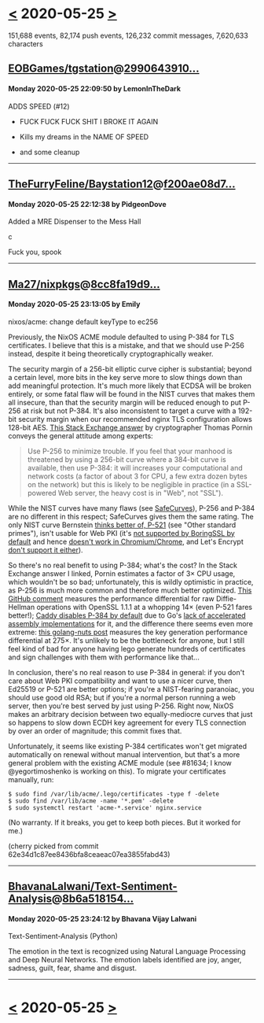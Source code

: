 # [<](2020-05-24.md) 2020-05-25 [>](2020-05-26.md)

151,688 events, 82,174 push events, 126,232 commit messages, 7,620,633 characters


## [EOBGames/tgstation](https://github.com/EOBGames/tgstation)@[2990643910...](https://github.com/EOBGames/tgstation/commit/2990643910ee788540ee875b034a418e6bc7432c)
#### Monday 2020-05-25 22:09:50 by LemonInTheDark

ADDS SPEED (#12)

* FUCK FUCK FUCK SHIT I BROKE IT AGAIN

* Kills my dreams in the NAME OF SPEED

* and some cleanup

---
## [TheFurryFeline/Baystation12](https://github.com/TheFurryFeline/Baystation12)@[f200ae08d7...](https://github.com/TheFurryFeline/Baystation12/commit/f200ae08d71ecbc91412ee650a334981892f5177)
#### Monday 2020-05-25 22:12:38 by PidgeonDove

Added a MRE Dispenser to the Mess Hall

c

Fuck you, spook

---
## [Ma27/nixpkgs](https://github.com/Ma27/nixpkgs)@[8cc8fa19d9...](https://github.com/Ma27/nixpkgs/commit/8cc8fa19d954b46a250e701dc205c3e945605946)
#### Monday 2020-05-25 23:13:05 by Emily

nixos/acme: change default keyType to ec256

Previously, the NixOS ACME module defaulted to using P-384 for
TLS certificates. I believe that this is a mistake, and that we
should use P-256 instead, despite it being theoretically
cryptographically weaker.

The security margin of a 256-bit elliptic curve cipher is substantial;
beyond a certain level, more bits in the key serve more to slow things
down than add meaningful protection. It's much more likely that ECDSA
will be broken entirely, or some fatal flaw will be found in the NIST
curves that makes them all insecure, than that the security margin
will be reduced enough to put P-256 at risk but not P-384. It's also
inconsistent to target a curve with a 192-bit security margin when our
recommended nginx TLS configuration allows 128-bit AES. [This Stack
Exchange answer][pornin] by cryptographer Thomas Pornin conveys the
general attitude among experts:

> Use P-256 to minimize trouble. If you feel that your manhood is
> threatened by using a 256-bit curve where a 384-bit curve is
> available, then use P-384: it will increases your computational and
> network costs (a factor of about 3 for CPU, a few extra dozen bytes
> on the network) but this is likely to be negligible in practice (in a
> SSL-powered Web server, the heavy cost is in "Web", not "SSL").

[pornin]: https://security.stackexchange.com/a/78624

While the NIST curves have many flaws (see [SafeCurves][safecurves]),
P-256 and P-384 are no different in this respect; SafeCurves gives
them the same rating. The only NIST curve Bernstein [thinks better of,
P-521][bernstein] (see "Other standard primes"), isn't usable for Web
PKI (it's [not supported by BoringSSL by default][boringssl] and hence
[doesn't work in Chromium/Chrome][chromium], and Let's Encrypt [don't
support it either][letsencrypt]).

[safecurves]: https://safecurves.cr.yp.to/
[bernstein]: https://blog.cr.yp.to/20140323-ecdsa.html
[boringssl]: https://boringssl.googlesource.com/boringssl/+/e9fc3e547e557492316932b62881c3386973ceb2
[chromium]: https://bugs.chromium.org/p/chromium/issues/detail?id=478225
[letsencrypt]: https://letsencrypt.org/docs/integration-guide/#supported-key-algorithms

So there's no real benefit to using P-384; what's the cost? In the
Stack Exchange answer I linked, Pornin estimates a factor of 3×
CPU usage, which wouldn't be so bad; unfortunately, this is wildly
optimistic in practice, as P-256 is much more common and therefore
much better optimized. [This GitHub comment][openssl] measures the
performance differential for raw Diffie-Hellman operations with OpenSSL
1.1.1 at a whopping 14× (even P-521 fares better!); [Caddy disables
P-384 by default][caddy] due to Go's [lack of accelerated assembly
implementations][crypto/elliptic] for it, and the difference there seems
even more extreme: [this golang-nuts post][golang-nuts] measures the key
generation performance differential at 275×. It's unlikely to be the
bottleneck for anyone, but I still feel kind of bad for anyone having
lego generate hundreds of certificates and sign challenges with them
with performance like that...

[openssl]: https://github.com/mozilla/server-side-tls/issues/190#issuecomment-421831599
[caddy]: https://github.com/caddyserver/caddy/blob/2cab475ba516fa725d012f53ca417c3e039607de/modules/caddytls/values.go#L113-L124
[crypto/elliptic]: https://github.com/golang/go/tree/2910c5b4a01a573ebc97744890a07c1a3122c67a/src/crypto/elliptic
[golang-nuts]: https://groups.google.com/forum/#!topic/golang-nuts/nlnJkBMMyzk

In conclusion, there's no real reason to use P-384 in general: if you
don't care about Web PKI compatibility and want to use a nicer curve,
then Ed25519 or P-521 are better options; if you're a NIST-fearing
paranoiac, you should use good old RSA; but if you're a normal person
running a web server, then you're best served by just using P-256. Right
now, NixOS makes an arbitrary decision between two equally-mediocre
curves that just so happens to slow down ECDH key agreement for every
TLS connection by over an order of magnitude; this commit fixes that.

Unfortunately, it seems like existing P-384 certificates won't get
migrated automatically on renewal without manual intervention, but
that's a more general problem with the existing ACME module (see #81634;
I know @yegortimoshenko is working on this). To migrate your
certificates manually, run:

    $ sudo find /var/lib/acme/.lego/certificates -type f -delete
    $ sudo find /var/lib/acme -name '*.pem' -delete
    $ sudo systemctl restart 'acme-*.service' nginx.service

(No warranty. If it breaks, you get to keep both pieces. But it worked
for me.)

(cherry picked from commit 62e34d1c87ee8436bfa8ceaeac07ea3855fabd43)

---
## [BhavanaLalwani/Text-Sentiment-Analysis](https://github.com/BhavanaLalwani/Text-Sentiment-Analysis)@[8b6a518154...](https://github.com/BhavanaLalwani/Text-Sentiment-Analysis/commit/8b6a518154a7ae62a50ccab6010f7c23455df97e)
#### Monday 2020-05-25 23:24:12 by Bhavana Vijay Lalwani

Text-Sentiment-Analysis (Python)

The emotion in the text is recognized using Natural Language Processing and Deep Neural Networks. The emotion labels identified are joy, anger, sadness, guilt, fear, shame and disgust.

---

# [<](2020-05-24.md) 2020-05-25 [>](2020-05-26.md)

